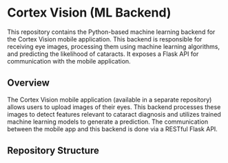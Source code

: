 # Cortex Vision (ML Backend)

This repository contains the Python-based machine learning backend for the Cortex Vision mobile application. This backend is responsible for receiving eye images, processing them using machine learning algorithms, and predicting the likelihood of cataracts. It exposes a Flask API for communication with the mobile application.

## Overview

The Cortex Vision mobile application (available in a separate repository) allows users to upload images of their eyes. This backend processes these images to detect features relevant to cataract diagnosis and utilizes trained machine learning models to generate a prediction. The communication between the mobile app and this backend is done via a RESTful Flask API.

## Repository Structure
